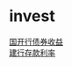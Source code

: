 # invest
[国开行债券收益](https://yield.chinabond.com.cn/gkh/index)   
[建行存款利率](https://ccb.com/cn/personal/interestv3/rate-tool-cunkuan.html)
